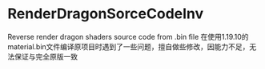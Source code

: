 # RenderDragonSorceCodeInv
Reverse render dragon shaders source code from .bin file
在使用1.19.10的material.bin文件编译原项目时遇到了一些问题，擅自做些修改，因能力不足，无法保证与完全原版一致
